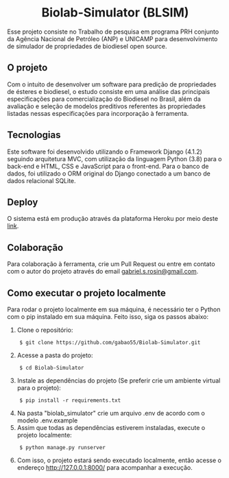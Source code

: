 <h1 align="center">Biolab-Simulator (BLSIM)</h1>
Esse projeto consiste no Trabalho de pesquisa em programa PRH conjunto da Agência Nacional de Petróleo (ANP) e UNICAMP para desenvolvimento de simulador de propriedades de biodiesel open source.

## O projeto
Com o intuito de desenvolver um software para predição de propriedades de ésteres e biodiesel, o estudo consiste em uma análise das principais especificações para comercialização do Biodiesel no Brasil, além da avaliação e seleção de modelos preditivos referentes às propriedades listadas nessas especificações para incorporação à ferramenta.

## Tecnologias
Este software foi desenvolvido utilizando o Framework Django (4.1.2) seguindo arquitetura MVC, com utilização da linguagem Python (3.8) para o back-end e HTML, CSS e JavaScript para o front-end. Para o banco de dados, foi utilizado o ORM original do Django conectado a um banco de dados relacional SQLite.

## Deploy
O sistema está em produção através da plataforma Heroku por meio deste [link](https://blsim.herokuapp.com/).

## Colaboração
Para colaboração à ferramenta, crie um Pull Request ou entre em contato com o autor do projeto através do email gabriel.s.rosin@gmail.com.

## Como executar o projeto localmente
Para rodar o projeto localmente em sua máquina, é necessário ter o Python com o pip instalado em sua máquina. Feito isso, siga os passos abaixo:

1. Clone o repositório:

```
    $ git clone https://github.com/gabao55/Biolab-Simulator.git
```

2. Acesse a pasta do projeto:


```
    $ cd Biolab-Simulator
```

3. Instale as dependências do projeto (Se preferir crie um ambiente virtual para o projeto):

```
    $ pip install -r requirements.txt
```

4. Na pasta "biolab_simulator" crie um arquivo .env de acordo com o modelo .env.example
5. Assim que todas as dependências estiverem instaladas, execute o projeto localmente:

```
    $ python manage.py runserver
```

6. Com isso, o projeto estará sendo executado localmente, então acesse o endereço http://127.0.0.1:8000/ para acompanhar a execução.
